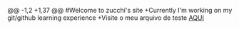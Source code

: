 @@ -1,2 +1,37 @@
#Welcome to zucchi's site
+Currently I'm working on my git/github learning experience
+Visite o meu arquivo de teste [AQUI](https://zucchi43.github.io/Learning-Git-Hub/Teste.txt)
